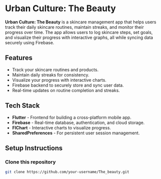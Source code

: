
# Urban Culture: The Beauty

**Urban Culture: The Beauty** is a skincare management app that helps users track their daily skincare routines, maintain streaks, and monitor their progress over time. The app allows users to log skincare steps, set goals, and visualize their progress with interactive graphs, all while syncing data securely using Firebase.

## Features

- Track your skincare routines and products.
- Maintain daily streaks for consistency.
- Visualize your progress with interactive charts.
- Firebase backend to securely store and sync user data.
- Real-time updates on routine completion and streaks.

## Tech Stack

- **Flutter** - Frontend for building a cross-platform mobile app.
- **Firebase** - Real-time database, authentication, and cloud storage.
- **FlChart** - Interactive charts to visualize progress.
- **SharedPreferences** - For persistent user session management.

## Setup Instructions

### Clone this repository

```bash
git clone https://github.com/your-username/The_beauty.git
